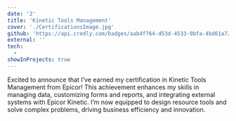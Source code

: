 ```yaml
---
date: '2'
title: 'Kinetic Tools Management'
cover: './CertificationsImage.jpg'
github: 'https://api.credly.com/badges/aab4f764-d53d-4533-9bfa-4bd61a722726'
external: ''
tech:
  - 
showInProjects: true
---
```


 Excited to announce that I’ve earned my certification in Kinetic Tools Management from Epicor! This achievement enhances my skills in managing data, customizing forms and reports, and integrating external systems with Epicor Kinetic. I’m now equipped to design resource tools and solve complex problems, driving business efficiency and innovation.

